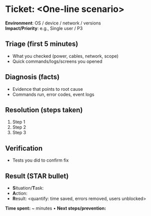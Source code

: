 # Ticket: <One‑line scenario>

**Environment**: OS / device / network / versions  
**Impact/Priority**: e.g., Single user / P3

## Triage (first 5 minutes)
- What you checked (power, cables, network, scope)
- Quick commands/logs/screens you opened

## Diagnosis (facts)
- Evidence that points to root cause
- Commands run, error codes, event logs

## Resolution (steps taken)
1. Step 1
2. Step 2
3. Step 3

## Verification
- Tests you did to confirm fix

## Result (STAR bullet)
- **S**ituation/**T**ask: <context>
- **A**ction: <what you did>
- **R**esult: <quantify: time saved, errors removed, users unblocked>

**Time spent:** ~ minutes • **Next steps/prevention:** <short note>
